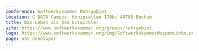 ```yaml
---
conference: Softwerkskammer Ruhrgebiet
location: G DATA Campus; Königsallee 178b; 44799 Bochum
title: Das Leben als OSS Entwickler
site: https://www.softwerkskammer.org/groups/ruhrgebiet
logo: https://www.softwerkskammer.org/img/SoftwerkskammerWappenLinks.png
page: oss-developer
---
```

